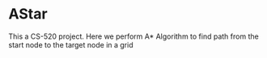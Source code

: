 # AStar
This a CS-520 project.
Here we perform A* Algorithm to find path from the start node to the target node in a grid
